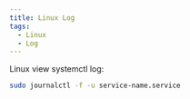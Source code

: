 ```yaml
---
title: Linux Log
tags:
  - Linux
  - Log
---
```


Linux view systemctl log:

```bash
sudo journalctl -f -u service-name.service
```
